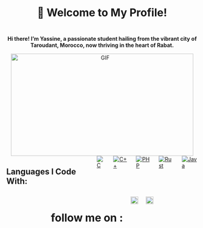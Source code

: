 <div align="center" style="display: flex; flex-direction: column; justify-content: center; gap: 10px; margin-top: 20px;">
    <h1>🌟 Welcome to My Profile!</h1>
    <p><strong>Hi there! I’m Yassine, a passionate student hailing from the vibrant city of Taroudant, Morocco, now thriving in the heart of Rabat.</strong></p>
</div>



<div align="center" style="display: flex; justify-content: center; gap: 10px; flex-wrap: wrap;">
    <img src="https://media.giphy.com/media/MDJ9IbxxvDUQM/giphy.gif" width="480" height="269" alt="GIF" class="gif-landscape">

</div>

<div style="display: flex; gap: 20px; justify-content: center;">
<h2>Languages I Code With:</h2>
        <a href="https://en.wikipedia.org/wiki/C_(programming_language)">
            <img src="https://img.shields.io/badge/C-00599C?style=flat-square&logo=c&logoColor=white" alt="C" />
        </a>
        <a href="https://en.wikipedia.org/wiki/C%2B%2B">
            <img src="https://img.shields.io/badge/C%2B%2B-F34B7F?style=flat-square&logo=c%2B%2B&logoColor=white" alt="C++" />
        </a>
        <a href="https://en.wikipedia.org/wiki/PHP">
            <img src="https://img.shields.io/badge/PHP-777BB4?style=flat-square&logo=php&logoColor=white" alt="PHP" />
        </a>
        <a href="https://en.wikipedia.org/wiki/Rust_(programming_language)">
            <img src="https://img.shields.io/badge/Rust-000000?style=flat-square&logo=rust&logoColor=white" alt="Rust" />
        </a>
        <a href="https://en.wikipedia.org/wiki/Java_(programming_language)">
            <img src="https://img.shields.io/badge/Java-007396?style=flat-square&logo=java&logoColor=white" alt="Java" />
        </a>
</div>


<div align="center" style="display: flex; justify-content: center; gap: 20px; margin-top: 10px;">
<h1>follow me on :</h1>
    <a href="https://www.instagram.com/yassine.ajagrou" target="_blank">
        <img src="https://upload.wikimedia.org/wikipedia/commons/a/a5/Instagram_icon.png" alt="Instagram" width="20" height="20">
    </a>
    <a href="https://www.facebook.com/yassine.ajagrou.0" target="_blank">
        <img src="https://upload.wikimedia.org/wikipedia/commons/thumb/b/b8/2021_Facebook_icon.svg/512px-2021_Facebook_icon.svg.png?20220821121039" alt="Facebook" width="20" height="20">
    </a>
</div>

